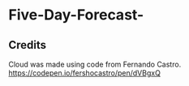 # Five-Day-Forecast-

## Credits

Cloud was made using code from Fernando Castro. https://codepen.io/fershocastro/pen/dVBgxQ